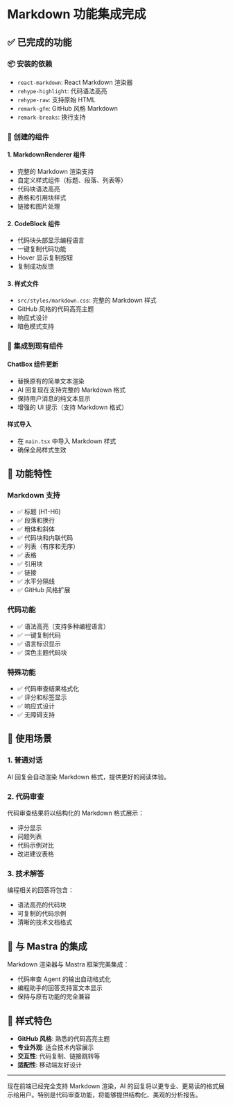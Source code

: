 # Markdown 功能集成完成

## ✅ 已完成的功能

### 📦 安装的依赖
- `react-markdown`: React Markdown 渲染器
- `rehype-highlight`: 代码语法高亮
- `rehype-raw`: 支持原始 HTML
- `remark-gfm`: GitHub 风格 Markdown
- `remark-breaks`: 换行支持

### 🎨 创建的组件

#### 1. MarkdownRenderer 组件
- 完整的 Markdown 渲染支持
- 自定义样式组件（标题、段落、列表等）
- 代码块语法高亮
- 表格和引用块样式
- 链接和图片处理

#### 2. CodeBlock 组件
- 代码块头部显示编程语言
- 一键复制代码功能
- Hover 显示复制按钮
- 复制成功反馈

#### 3. 样式文件
- `src/styles/markdown.css`: 完整的 Markdown 样式
- GitHub 风格的代码高亮主题
- 响应式设计
- 暗色模式支持

### 🔧 集成到现有组件

#### ChatBox 组件更新
- 替换原有的简单文本渲染
- AI 回复现在支持完整的 Markdown 格式
- 保持用户消息的纯文本显示
- 增强的 UI 提示（支持 Markdown 格式）

#### 样式导入
- 在 `main.tsx` 中导入 Markdown 样式
- 确保全局样式生效

## 🎯 功能特性

### Markdown 支持
- ✅ 标题 (H1-H6)
- ✅ 段落和换行
- ✅ 粗体和斜体
- ✅ 代码块和内联代码
- ✅ 列表（有序和无序）
- ✅ 表格
- ✅ 引用块
- ✅ 链接
- ✅ 水平分隔线
- ✅ GitHub 风格扩展

### 代码功能
- ✅ 语法高亮（支持多种编程语言）
- ✅ 一键复制代码
- ✅ 语言标识显示
- ✅ 深色主题代码块

### 特殊功能
- ✅ 代码审查结果格式化
- ✅ 评分和标签显示
- ✅ 响应式设计
- ✅ 无障碍支持

## 📱 使用场景

### 1. 普通对话
AI 回复会自动渲染 Markdown 格式，提供更好的阅读体验。

### 2. 代码审查
代码审查结果将以结构化的 Markdown 格式展示：
- 评分显示
- 问题列表
- 代码示例对比
- 改进建议表格

### 3. 技术解答
编程相关的回答将包含：
- 语法高亮的代码块
- 可复制的代码示例
- 清晰的技术文档格式

## 🔄 与 Mastra 的集成

Markdown 渲染器与 Mastra 框架完美集成：
- 代码审查 Agent 的输出自动格式化
- 编程助手的回答支持富文本显示
- 保持与原有功能的完全兼容

## 🎨 样式特色

- **GitHub 风格**: 熟悉的代码高亮主题
- **专业外观**: 适合技术内容展示
- **交互性**: 代码复制、链接跳转等
- **适配性**: 移动端友好设计

---

现在前端已经完全支持 Markdown 渲染，AI 的回复将以更专业、更易读的格式展示给用户。特别是代码审查功能，将能够提供结构化、美观的分析报告。
